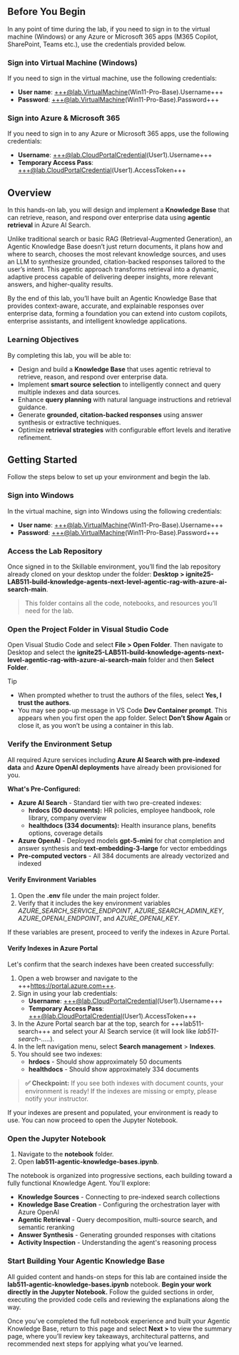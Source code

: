 ## Before You Begin

In any point of time during the lab, if you need to sign in to the virtual machine (Windows) or any Azure or Microsoft 365 apps (M365 Copilot, SharePoint, Teams etc.), use the credentials provided below.

### Sign into Virtual Machine (Windows)

If you need to sign in the virtual machine, use the following credentials:

- **User name**: +++@lab.VirtualMachine(Win11-Pro-Base).Username+++  
- **Password**: +++@lab.VirtualMachine(Win11-Pro-Base).Password+++

### Sign into Azure & Microsoft 365

If you need to sign in to any Azure or Microsoft 365 apps, use the following credentials:

- **Username**: +++@lab.CloudPortalCredential(User1).Username+++  
- **Temporary Access Pass**: +++@lab.CloudPortalCredential(User1).AccessToken+++

## Overview

In this hands-on lab, you will design and implement a **Knowledge Base** that can retrieve, reason, and respond over enterprise data using **agentic retrieval** in Azure AI Search.

Unlike traditional search or basic RAG (Retrieval-Augmented Generation), an Agentic Knowledge Base doesn’t just return documents, it plans how and where to search, chooses the most relevant knowledge sources, and uses an LLM to synthesize grounded, citation-backed responses tailored to the user’s intent. This agentic approach transforms retrieval into a dynamic, adaptive process capable of delivering deeper insights, more relevant answers, and higher-quality results.

By the end of this lab, you’ll have built an Agentic Knowledge Base that provides context-aware, accurate, and explainable responses over enterprise data, forming a foundation you can extend into custom copilots, enterprise assistants, and intelligent knowledge applications.

### Learning Objectives

By completing this lab, you will be able to:

- Design and build a **Knowledge Base** that uses agentic retrieval to retrieve, reason, and respond over enterprise data.  
- Implement **smart source selection** to intelligently connect and query multiple indexes and data sources.  
- Enhance **query planning** with natural language instructions and retrieval guidance.  
- Generate **grounded, citation-backed responses** using answer synthesis or extractive techniques.  
- Optimize **retrieval strategies** with configurable effort levels and iterative refinement.

## Getting Started

Follow the steps below to set up your environment and begin the lab.

### Sign into Windows

In the virtual machine, sign into Windows using the following credentials:

- **User name**: +++@lab.VirtualMachine(Win11-Pro-Base).Username+++  
- **Password**: +++@lab.VirtualMachine(Win11-Pro-Base).Password+++

### Access the Lab Repository

Once signed in to the Skillable environment, you’ll find the lab repository already cloned on your desktop under the folder: **Desktop > ignite25-LAB511-build-knowledge-agents-next-level-agentic-rag-with-azure-ai-search-main**.

> This folder contains all the code, notebooks, and resources you’ll need for the lab.

### Open the Project Folder in Visual Studio Code

Open Visual Studio Code and select **File > Open Folder**. Then navigate to Desktop and select the **ignite25-LAB511-build-knowledge-agents-next-level-agentic-rag-with-azure-ai-search-main** folder and then **Select Folder**.

> [!TIP]
> * When prompted whether to trust the authors of the files, select **Yes, I trust the authors**.
> * You may see pop-up message in VS Code **Dev Container prompt**. This appears when you first open the app folder. Select **Don’t Show Again** or close it, as you won’t be using a container in this lab.

### Verify the Environment Setup

All required Azure services including **Azure AI Search with pre-indexed data** and **Azure OpenAI deployments** have already been provisioned for you.

**What's Pre-Configured:**
- **Azure AI Search** - Standard tier with two pre-created indexes:
  - **hrdocs (50 documents):** HR policies, employee handbook, role library, company overview
  - **healthdocs (334 documents):** Health insurance plans, benefits options, coverage details
- **Azure OpenAI** - Deployed models **gpt-5-mini** for chat completion and answer synthesis and **text-embedding-3-large** for vector embeddings
- **Pre-computed vectors** - All 384 documents are already vectorized and indexed

#### Verify Environment Variables

1. Open the **.env** file under the main project folder.  
2. Verify that it includes the key environment variables *AZURE_SEARCH_SERVICE_ENDPOINT*, *AZURE_SEARCH_ADMIN_KEY*, *AZURE_OPENAI_ENDPOINT*, and *AZURE_OPENAI_KEY*.

If these variables are present, proceed to verify the indexes in Azure Portal.

#### Verify Indexes in Azure Portal

Let's confirm that the search indexes have been created successfully:

1. Open a web browser and navigate to the +++https://portal.azure.com+++.
2. Sign in using your lab credentials:
    - **Username**: +++@lab.CloudPortalCredential(User1).Username+++  
    - **Temporary Access Pass**: +++@lab.CloudPortalCredential(User1).AccessToken+++
3. In the Azure Portal search bar at the top, search for +++lab511-search+++ and select your AI Search service (it will look like *lab511-search-.....*).
4. In the left navigation menu, select **Search management** > **Indexes**.
5. You should see two indexes:
   - **hrdocs** - Should show approximately 50 documents
   - **healthdocs** - Should show approximately 334 documents

> **✅ Checkpoint:** If you see both indexes with document counts, your environment is ready! If the indexes are missing or empty, please notify your instructor.

If your indexes are present and populated, your environment is ready to use. You can now proceed to open the Jupyter Notebook.

### Open the Jupyter Notebook

1. Navigate to the **notebook** folder.  
2. Open **lab511-agentic-knowledge-bases.ipynb**.

The notebook is organized into progressive sections, each building toward a fully functional Knowledge Agent. You'll explore:

- **Knowledge Sources** - Connecting to pre-indexed search collections
- **Knowledge Base Creation** - Configuring the orchestration layer with Azure OpenAI
- **Agentic Retrieval** - Query decomposition, multi-source search, and semantic reranking
- **Answer Synthesis** - Generating grounded responses with citations
- **Activity Inspection** - Understanding the agent's reasoning process

### Start Building Your Agentic Knowledge Base

All guided content and hands-on steps for this lab are contained inside the **lab511-agentic-knowledge-bases.ipynb** notebook. **Begin your work directly in the Jupyter Notebook.** Follow the guided sections in order, executing the provided code cells and reviewing the explanations along the way.

Once you’ve completed the full notebook experience and built your Agentic Knowledge Base, return to this page and select **Next >** to view the summary page, where you’ll review key takeaways, architectural patterns, and recommended next steps for applying what you’ve learned.
